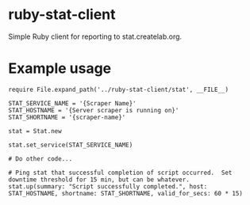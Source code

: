 # ruby-stat-client
Simple Ruby client for reporting to stat.createlab.org.

# Example usage

```
require File.expand_path('../ruby-stat-client/stat', __FILE__)

STAT_SERVICE_NAME = '{Scraper Name}'
STAT_HOSTNAME = '{Server scraper is running on}'
STAT_SHORTNAME = '{scraper-name}'

stat = Stat.new

stat.set_service(STAT_SERVICE_NAME)

# Do other code...

# Ping stat that successful completion of script occurred.  Set downtime threshold for 15 min, but can be whatever.
stat.up(summary: "Script successfully completed.", host: STAT_HOSTNAME, shortname: STAT_SHORTNAME, valid_for_secs: 60 * 15)
```
